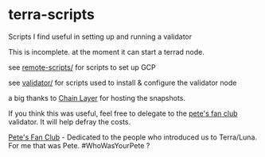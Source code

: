# terra-scripts
Scripts I find useful in setting up and running a validator

This is incomplete. at the moment it can start a terrad node. 

see [remote-scripts/](./remote-scripts) for scripts to set up GCP

see [validator/](./validator) for scripts used to install & configure the validator node

a big thanks to [Chain Layer](https://terra.quicksync.io/) for hosting the snapshots.

If you think this was useful, feel free to delegate to the [pete's fan club](https://station.terra.money/validator/terravaloper12g4nkvsjjnl0t7fvq3hdcw7y8dc9fq69nyeu9q) validator. It will help defray the costs.

[Pete's Fan Club](https://twitter.com/ClubPetes) - Dedicated to the people who introduced us to Terra/Luna. For me that was Pete. #WhoWasYourPete ?
